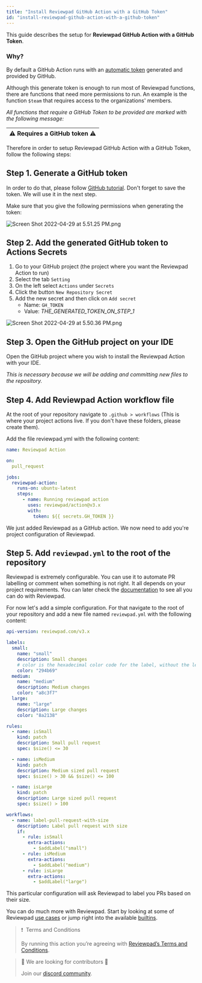 ```yaml
---
title: "Install Reviewpad GitHub Action with a GitHub Token"
id: "install-reviewpad-github-action-with-a-github-token"
---
```


This guide describes the setup for **Reviewpad GitHub Action with a GitHub Token**.

### Why?

By default a GitHub Action runs with an [automatic token](https://docs.github.com/en/actions/security-guides/automatic-token-authentication) generated and provided by GitHub.

Although this generate token is enough to run most of Reviewpad functions, there are functions that need more permissions to run. An example is the function `$team` that requires access to the organizations' members.

_All functions that require a GitHub Token to be provided are marked with the following message:_

| :warning: Requires a GitHub token :warning: |
| ------------------------------------------- |

Therefore in order to setup Reviewpad GitHub Action with a GitHub Token, follow the following steps:

## Step 1. Generate a GitHub token

In order to do that, please follow [GitHub tutorial](https://docs.github.com/en/authentication/keeping-your-account-and-data-secure/creating-a-personal-access-token). Don't forget to save the token. We will use it in the next step.

Make sure that you give the following permissions when generating the token:

![](https://files.readme.io/b6328f4-Screen_Shot_2022-04-29_at_5.51.25_PM.png "Screen Shot 2022-04-29 at 5.51.25 PM.png")

## Step 2. Add the generated GitHub token to Actions Secrets

1. Go to your GitHub project (the project where you want the Reviewpad Action to run)
2. Select the tab `Setting`
3. On the left select `Actions` under `Secrets`
4. Click the button `New Repository Secret`
5. Add the new secret and then click on `Add secret`
   - Name: `GH_TOKEN`
   - Value: _THE_GENERATED_TOKEN_ON_STEP_1_

![](https://files.readme.io/6282100-Screen_Shot_2022-04-29_at_5.50.36_PM.png "Screen Shot 2022-04-29 at 5.50.36 PM.png")

## Step 3. Open the GitHub project on your IDE

Open the GitHub project where you wish to install the Reviewpad Action with your IDE.

_This is necessary because we will be adding and committing new files to the repository._

## Step 4. Add Reviewpad Action workflow file

At the root of your repository navigate to `.github > workflows` (This is where your project actions live. If you don't have these folders, please create them).

Add the file reviewpad.yml with the following content:

```yaml
name: Reviewpad Action

on:
  pull_request

jobs:
  reviewpad-action:
    runs-on: ubuntu-latest
    steps:
      - name: Running reviewpad action
        uses: reviewpad/action@v3.x
        with:
          token: ${{ secrets.GH_TOKEN }}
```

We just added Reviewpad as a GitHub action. We now need to add you're project configuration of Reviewpad.

## Step 5. Add `reviewpad.yml` to the root of the repository

Reviewpad is extremely configurable. You can use it to automate PR labelling or comment when something is not right. It all depends on your project requirements. You can later check the [documentation](../reviewpad-file-specification/aladino-specification/aladino-built-ins.mdx) to see all you can do with Reviewpad.

For now let's add a simple configuration. For that navigate to the root of your repository and add a new file named `reviewpad.yml` with the following content:

```yaml
api-version: reviewpad.com/v3.x

labels:
  small:
    name: "small"
    description: Small changes
    # color is the hexadecimal color code for the label, without the leading #.
    color: "294b69"
  medium:
    name: "medium"
    description: Medium changes
    color: "a8c3f7"
  large:
    name: "large"
    description: Large changes
    color: "8a2138"

rules:
  - name: isSmall
    kind: patch
    description: Small pull request
    spec: $size() <= 30

  - name: isMedium
    kind: patch
    description: Medium sized pull request
    spec: $size() > 30 && $size() <= 100

  - name: isLarge
    kind: patch
    description: Large sized pull request
    spec: $size() > 100

workflows:
  - name: label-pull-request-with-size
    description: Label pull request with size
    if:
      - rule: isSmall
        extra-actions:
          - $addLabel("small")
      - rule: isMedium
        extra-actions:
          - $addLabel("medium")
      - rule: isLarge
        extra-actions:
          - $addLabel("large")
```

This particular configuration will ask Reviewpad to label you PRs based on their size.

You can do much more with Reviewpad. Start by looking at some of Reviewpad [use cases](../use-cases/ship-show-ask.md) or jump right into the available [builtins](../reviewpad-file-specification/aladino-specification/aladino-built-ins.mdx).

> ❗ ️ Terms and Conditions
> 
> By running this action you’re agreeing with [Reviewpad’s Terms and Conditions](https://reviewpad.com/terms-and-conditions/).

> 📘 We are looking for contributors 💪
> 
> Join our [discord community](https://reviewpad.com/discord).